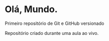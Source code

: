 # Olá, Mundo.

 Primeiro repositório de Git e GitHub versionado

Repositório criado durante uma aula ao vivo.
